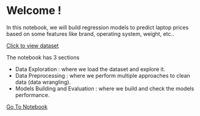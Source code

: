 # Welcome !
In this notebook, we will build regression models to predict laptop prices based on some features like brand, operating system, weight, etc..

[Click to view dataset](https://www.kaggle.com/datasets/anubhavgoyal10/laptop-prices-dataset)

The notebook has 3 sections
- Data Exploration : where we load the dataset and explore it.
- Data Preprocessing : where we perform multiple approaches to clean data (data wrangling).
- Models Building and Evaluation : where we build and check the models performance.

[Go To Notebook](https://github.com/YaserKhy/PracticeML_MNIST/blob/main/PracticeML_LaptopPrice.ipynb)
